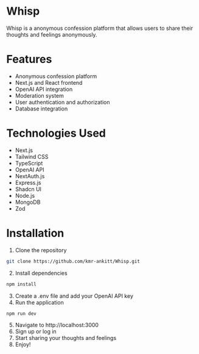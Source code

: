 # Whisp

Whisp is a anonymous confession platform that allows users to share their thoughts and feelings anonymously.

# Features

- Anonymous confession platform
- Next.js and React frontend
- OpenAI API integration
- Moderation system
- User authentication and authorization
- Database integration 

# Technologies Used

- Next.js
- Tailwind CSS
- TypeScript
- OpenAI API
- NextAuth.js
- Express.js
- Shadcn UI
- Node.js
- MongoDB
- Zod


# Installation

1. Clone the repository
```bash
git clone https://github.com/kmr-ankitt/Whisp.git
```
2. Install dependencies
```bash
npm install
```
3. Create a .env file and add your OpenAI API key
4. Run the application
```bash
npm run dev
```
5. Navigate to http://localhost:3000
6. Sign up or log in
7. Start sharing your thoughts and feelings
8. Enjoy!
